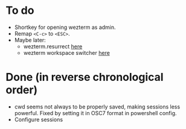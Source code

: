 # To do

- Shortkey for opening wezterm as admin.
- Remap `<C-c>` to `<ESC>`.
- Maybe later:
  - wezterm.resurrect [here](https://github.com/MLFlexer/resurrect.wezterm)
  - wezterm workspace switcher [here](https://github.com/MLFlexer/smart_workspace_switcher.wezterm)

# Done (in reverse chronological order)

- cwd seems not always to be properly saved, making sessions less powerful. Fixed by setting it in OSC7 format in powershell config.
- Configure sessions
